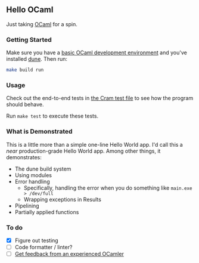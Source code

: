 ## Hello OCaml

Just taking [OCaml](https://ocaml.org/) for a spin.

### Getting Started

Make sure you have a [basic OCaml development environment](https://ocaml.org/docs/up-and-running) and you've installed
[dune](https://dune.build/). Then run:

```bash
make build run
```

### Usage

Check out the end-to-end tests in [the Cram test file](test/cram.t) to see how the program should behave.

Run `make test` to execute these tests.

### What is Demonstrated

This is a little more than a simple one-line Hello World app. I'd call this a _near_ production-grade Hello World app.
Among other things, it demonstrates:

* The dune build system
* Using modules
* Error handling
    * Specifically, handling the error when you do something like `main.exe > /dev/full`
    * Wrapping exceptions in Results
* Pipelining
* Partially applied functions

### To do

* [x] Figure out testing
* [ ] Code formatter / linter?
* [ ] [Get feedback from an experienced OCamler](https://fosstodon.org/@pcrock/109585554601601900)
